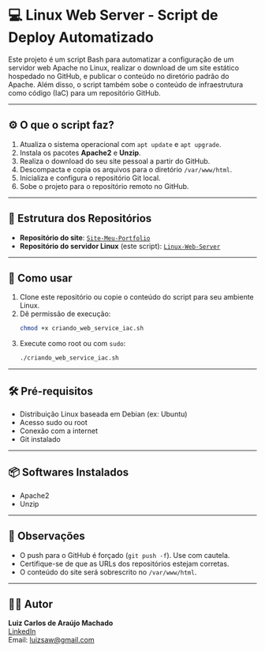 # 💻 Linux Web Server - Script de Deploy Automatizado

Este projeto é um script Bash para automatizar a configuração de um servidor web Apache no Linux, realizar o download de um site estático hospedado no GitHub, e publicar o conteúdo no diretório padrão do Apache. Além disso, o script também sobe o conteúdo de infraestrutura como código (IaC) para um repositório GitHub.

---

## ⚙️ O que o script faz?

1. Atualiza o sistema operacional com `apt update` e `apt upgrade`.
2. Instala os pacotes **Apache2** e **Unzip**.
3. Realiza o download do seu site pessoal a partir do GitHub.
4. Descompacta e copia os arquivos para o diretório `/var/www/html`.
5. Inicializa e configura o repositório Git local.
6. Sobe o projeto para o repositório remoto no GitHub.

---

## 📂 Estrutura dos Repositórios

- **Repositório do site**: [`Site-Meu-Portfolio`](https://github.com/Luizsaw/Site-Meu-Portfolio)
- **Repositório do servidor Linux** (este script): [`Linux-Web-Server`](https://github.com/Luizsaw/Linux-Web-Server)

---

## 🚀 Como usar

1. Clone este repositório ou copie o conteúdo do script para seu ambiente Linux.
2. Dê permissão de execução:
   ```bash
   chmod +x criando_web_service_iac.sh
   ```
3. Execute como root ou com `sudo`:
   ```bash
   ./criando_web_service_iac.sh
   ```

---

## 🛠️ Pré-requisitos

- Distribuição Linux baseada em Debian (ex: Ubuntu)
- Acesso sudo ou root
- Conexão com a internet
- Git instalado

---

## 📦 Softwares Instalados

- Apache2
- Unzip

---

## 📝 Observações

- O push para o GitHub é forçado (`git push -f`). Use com cautela.
- Certifique-se de que as URLs dos repositórios estejam corretas.
- O conteúdo do site será sobrescrito no `/var/www/html`.

---

## 👨‍💻 Autor

**Luiz Carlos de Araújo Machado**  
[LinkedIn](https://www.linkedin.com/in/luiz-machado-57366a174)  
Email: luizsaw@gmail.com
